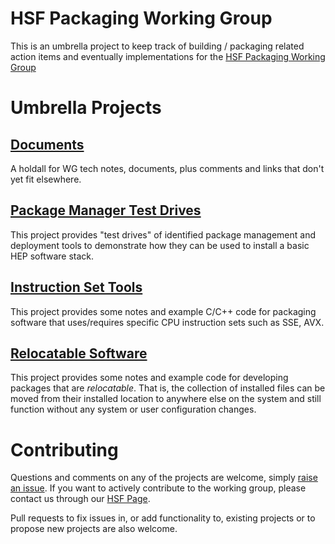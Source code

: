 # HSF Packaging Working Group

This is an umbrella project to keep track of building / packaging related action items and eventually implementations
for the [HSF Packaging Working Group](http://hepsoftwarefoundation.org/activities/packaging.html)

# Umbrella Projects
## [Documents](documents)
A holdall for WG tech notes, documents, plus comments and links that don't yet fit elsewhere.

## [Package Manager Test Drives](testdrive)
This project provides "test drives" of identified package management and deployment tools to demonstrate how
they can be used to install a basic HEP software stack.

## [Instruction Set Tools](istools)
This project provides some notes and example C/C++ code for packaging software
that uses/requires specific CPU instruction sets such as SSE, AVX.

## [Relocatable Software](RelocatableSoftware)
This project provides some notes and example code for developing
packages that are _relocatable_. That is, the collection of installed
files can be moved from their installed location to anywhere else on
the system and still function without any system or user configuration
changes.

# Contributing
Questions and comments on any of the projects are welcome, simply [raise an issue](https://github.com/HSF/packaging/issues).
If you want to actively contribute to the working group, please contact us through our [HSF Page](http://hepsoftwarefoundation.org/activities/packaging.html).

Pull requests to fix issues in, or add functionality to, existing projects or to propose new projects are also welcome.

